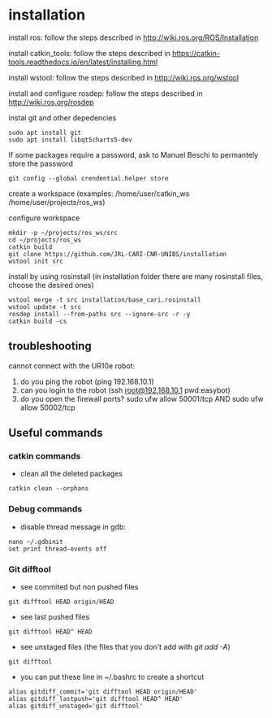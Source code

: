 # installation

install ros: follow the steps described in http://wiki.ros.org/ROS/Installation

install catkin_tools: follow the steps described in https://catkin-tools.readthedocs.io/en/latest/installing.html

install wstool: follow the steps described in http://wiki.ros.org/wstool

install and configure rosdep: follow the steps described in http://wiki.ros.org/rosdep


instal git and other depedencies
```
sudo apt install git
sudo apt install libqt5charts5-dev
```

If some packages require a password, ask to Manuel Beschi
to permantely store the password

```
git config --global crendential.helper store
```


create a workspace (examples: /home/user/catkin_ws /home/user/projects/ros_ws)


configure workspace


```
mkdir -p ~/projects/ros_ws/src
cd ~/projects/ros_ws
catkin build
git clone https://github.com/JRL-CARI-CNR-UNIBS/installation
wstool init src
```

install by using rosinstall (in installation folder there are many rosinstall files, choose the desired ones)

```
wstool merge -t src installation/base_cari.rosinstall
wstool update -t src
rosdep install --from-paths src --ignore-src -r -y
catkin build -cs
```
## troubleshooting

cannot connect with the UR10e robot:

1) do you ping the robot (ping 192.168.10.1)
2) can you login to the robot (ssh root@192.168.10.1  pwd:easybot)
3) do you open the firewall ports?  sudo ufw allow 50001/tcp  AND    sudo ufw allow 50002/tcp



## Useful commands

### catkin commands
* clean all the deleted packages
```
catkin clean --orphans
```



### Debug commands

* disable thread message in gdb:
```
nano ~/.gdbinit
set print thread-events off
```


### Git difftool

* see commited but non pushed files
```
git difftool HEAD origin/HEAD
```

* see last pushed files
```
git difftool HEAD^ HEAD
```

* see unstaged files (the files that you don't add with _git add -A_)
```
git difftool
```

* you can put these line in ~/.bashrc to create a shortcut
```
alias gitdiff_commit='git difftool HEAD origin/HEAD'
alias gitdiff_lastpush='git difftool HEAD^ HEAD'
alias gitdiff_unstaged='git difftool'
```

